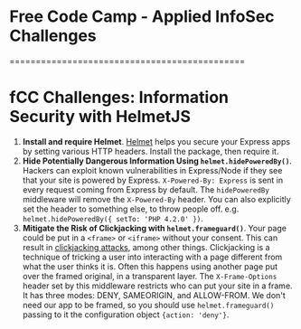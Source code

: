 # Free Code Camp - Applied InfoSec Challenges
=============================================

# fCC Challenges: Information Security with HelmetJS  

1. **Install and require Helmet**. [Helmet](https://github.com/helmetjs/helmet) helps you secure your Express apps by setting various HTTP headers. Install the package, then require it.  
2. **Hide Potentially Dangerous Information Using `helmet.hidePoweredBy()`**.  Hackers can exploit known vulnerabilities in Express/Node if they see that your site is powered by Express. `X-Powered-By: Express` is sent in every request coming from Express by default. The `hidePoweredBy` middleware will remove the `X-Powered-By` header. You can also explicitly set the header to something else, to throw people off. e.g. `helmet.hidePoweredBy({ setTo: 'PHP 4.2.0' })`.  
3. **Mitigate the Risk of Clickjacking with `helmet.frameguard()`**. Your page could be put in a `<frame>` or `<iframe>` without your consent. This can result in [clickjacking attacks](https://en.wikipedia.org/wiki/Clickjacking), among other things. Clickjacking is a technique of tricking a user into interacting with a page different from what the user thinks it is. Often this happens using another page put over the framed original, in a transparent layer. The `X-Frame-Options` header set by this middleware restricts who can put your site in a frame. It has three modes: DENY, SAMEORIGIN, and ALLOW-FROM. We don't need our app to be framed, so you should use `helmet.frameguard()` passing to it the configuration object `{action: 'deny'}`.